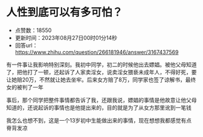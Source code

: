 # 人性到底可以有多可怕？
- 点赞数：18550
- 更新时间：2023年08月27日00时01分14秒
- 回答url：https://www.zhihu.com/question/266181946/answer/3167437569
<body>
 <p data-pid="iY815Lyf">有一件事让我影响特别深刻。我初中同学，初二的时候他出去嫖娼。被他父母知道了，把他打了一顿，还起诉了人家卖淫女，说卖淫女猥亵未成年人，不得好死，要让她赔20万，不然就让她去坐牢。后来女方赔了8万，同学家也签了谅解书，最终女的被判了一年</p>
 <p data-pid="eGfv5Q1B">事后，那个同学把整件事情都告诉了我，还跟我说，嫖娼的事情是他故意让他父母知道的，还说起诉的事情也是他提出来的，目的就是为了从女方那里讹到一笔钱</p>
 <p data-pid="-c7eyQHn">我怎么也想不到，这是一个13岁初中生能做出来的事情，现在想想我都感觉有点脊背发凉</p>
</body>
